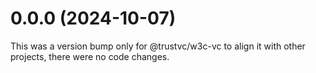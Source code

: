 # 0.0.0 (2024-10-07)

This was a version bump only for @trustvc/w3c-vc to align it with other projects, there were no code changes.
